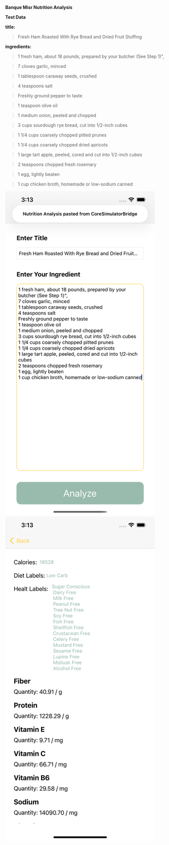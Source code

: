 **Banque Misr Nutrition Analysis**

******Test Data******

******title:******

>Fresh Ham Roasted With Rye Bread and Dried Fruit Stuffing

******ingredients:******

>1 fresh ham, about 18 pounds, prepared by your butcher (See Step 1)",

>7 cloves garlic, minced

>1 tablespoon caraway seeds, crushed

>4 teaspoons salt

>Freshly ground pepper to taste

>1 teaspoon olive oil

>1 medium onion, peeled and chopped

>3 cups sourdough rye bread, cut into 1/2-inch cubes

>1 1/4 cups coarsely chopped pitted prunes

>1 1/4 cups coarsely chopped dried apricots

>1 large tart apple, peeled, cored and cut into 1/2-inch cubes

>2 teaspoons chopped fresh rosemary

>1 egg, lightly beaten

>1 cup chicken broth, homemade or low-sodium canned


![Alt Text](/screenshots/home.png)
![Alt Text](/screenshots/analysis.png)
